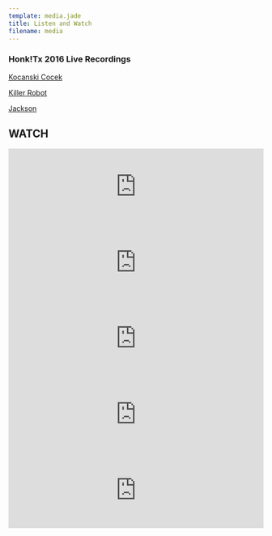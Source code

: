 ```yaml
---
template: media.jade
title: Listen and Watch
filename: media
---
```

### Honk!Tx 2016 Live Recordings

[Kocanski Cocek](honktx2016-kocanski.mp3)

[Killer Robot](honktx2016-killer.mp3)

[Jackson](honktx2016-jackson.mp3)

## WATCH

<iframe allowfullscreen frameborder="0" src="https://www.youtube.com/embed/Hx5Bg0GY3ao" width="100%"></iframe>

<iframe allowfullscreen frameborder="0" src="https://www.youtube.com/embed/FLksiF9dHpk" width="100%"></iframe>

<iframe allowfullscreen frameborder="0" src="https://www.youtube.com/embed/pxtxDQQICQU" width="100%"></iframe>

<iframe allowfullscreen frameborder="0" src="https://www.youtube.com/embed/lEbAHvP3ez8" width="100%"></iframe>

<iframe allowfullscreen frameborder="0" src="https://www.youtube.com/embed/Z01PYRdqO-8" width="100%"></iframe>
